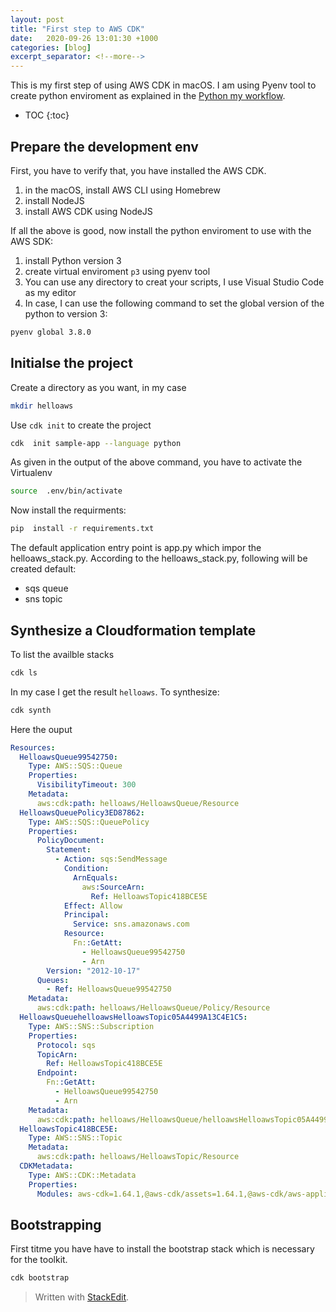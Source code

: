```yaml
---
layout: post
title: "First step to AWS CDK"
date:   2020-09-26 13:01:30 +1000
categories: [blog]
excerpt_separator: <!--more-->
---
```


This is my first step of using AWS CDK in macOS.  I am using Pyenv tool to create python enviroment  as explained in the [Python my workflow](https://ojitha.blogspot.com/2020/05/python-my-workflow.html).
 
 <!--more-->

* TOC
{:toc}

## Prepare the development env
First, you have to verify that, you have installed the AWS CDK.
1. in the macOS, install AWS CLI using Homebrew
2. install NodeJS
3. install AWS CDK using NodeJS

If all the above is good, now install the python enviroment to use with the AWS SDK:
1. install Python version 3 
2. create virtual enviroment `p3` using pyenv tool 
3. You can use any directory to creat your scripts, I use Visual Studio Code as my editor
4. In case, I can use the following command to set the global version of the python  to version 3:

```bash
pyenv global 3.8.0
```

## Initialse the project
Create a directory as you want, in my case
```bash
mkdir helloaws
```

Use `cdk init` to create the project
```bash
cdk  init sample-app --language python
```

As given in the output of the above command, you have to activate the Virtualenv
```bash
source  .env/bin/activate
```

Now install the requirments:
```bash
pip  install -r requirements.txt
```
The default application entry point is app.py which impor the helloaws_stack.py. According to the helloaws_stack.py, following will be created default:

- sqs queue
- sns topic

## Synthesize a Cloudformation template
To list the availble stacks
```bash
cdk ls
```
In my case I get the result `helloaws`. To synthesize:
```bash
cdk synth
```

Here the ouput
```yaml
Resources:
  HelloawsQueue99542750:
    Type: AWS::SQS::Queue
    Properties:
      VisibilityTimeout: 300
    Metadata:
      aws:cdk:path: helloaws/HelloawsQueue/Resource
  HelloawsQueuePolicy3ED87862:
    Type: AWS::SQS::QueuePolicy
    Properties:
      PolicyDocument:
        Statement:
          - Action: sqs:SendMessage
            Condition:
              ArnEquals:
                aws:SourceArn:
                  Ref: HelloawsTopic418BCE5E
            Effect: Allow
            Principal:
              Service: sns.amazonaws.com
            Resource:
              Fn::GetAtt:
                - HelloawsQueue99542750
                - Arn
        Version: "2012-10-17"
      Queues:
        - Ref: HelloawsQueue99542750
    Metadata:
      aws:cdk:path: helloaws/HelloawsQueue/Policy/Resource
  HelloawsQueuehelloawsHelloawsTopic05A4499A13C4E1C5:
    Type: AWS::SNS::Subscription
    Properties:
      Protocol: sqs
      TopicArn:
        Ref: HelloawsTopic418BCE5E
      Endpoint:
        Fn::GetAtt:
          - HelloawsQueue99542750
          - Arn
    Metadata:
      aws:cdk:path: helloaws/HelloawsQueue/helloawsHelloawsTopic05A4499A/Resource
  HelloawsTopic418BCE5E:
    Type: AWS::SNS::Topic
    Metadata:
      aws:cdk:path: helloaws/HelloawsTopic/Resource
  CDKMetadata:
    Type: AWS::CDK::Metadata
    Properties:
      Modules: aws-cdk=1.64.1,@aws-cdk/assets=1.64.1,@aws-cdk/aws-applicationautoscaling=1.64.1,@aws-cdk/aws-autoscaling-common=1.64.1,@aws-cdk/aws-cloudwatch=1.64.1,@aws-cdk/aws-codeguruprofiler=1.64.1,@aws-cdk/aws-ec2=1.64.1,@aws-cdk/aws-efs=1.64.1,@aws-cdk/aws-events=1.64.1,@aws-cdk/aws-iam=1.64.1,@aws-cdk/aws-kms=1.64.1,@aws-cdk/aws-lambda=1.64.1,@aws-cdk/aws-logs=1.64.1,@aws-cdk/aws-s3=1.64.1,@aws-cdk/aws-s3-assets=1.64.1,@aws-cdk/aws-sns=1.64.1,@aws-cdk/aws-sns-subscriptions=1.64.1,@aws-cdk/aws-sqs=1.64.1,@aws-cdk/aws-ssm=1.64.1,@aws-cdk/cloud-assembly-schema=1.64.1,@aws-cdk/core=1.64.1,@aws-cdk/cx-api=1.64.1,@aws-cdk/region-info=1.64.1,jsii-runtime=Python/3.8.0
```

## Bootstrapping
First titme you have have to install the bootstrap stack which is necessary for the toolkit. 

```bash
cdk bootstrap
```



> Written with [StackEdit](https://stackedit.io/).
<!--stackedit_data:
eyJoaXN0b3J5IjpbLTE1NDI4MzI2MTAsLTE2NjU2MTUzNyw5OT
I3MDIyOCwtNzM0OTQwNTE4LDE3NDIyMTcxNDIsMTA1MTk3MzE2
MCwxNTQzMDQ4MTA2LC0xNDE3MzIzNjk0LDEwMzk1MDc0MDMsLT
gxOTI0MTE3MCwtNTY5NDY5ODEwXX0=
-->